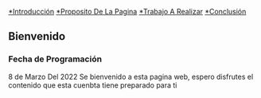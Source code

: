 [*Introducción](Bienvenido.md) [*Proposito De La Pagina](Proposito.md) [*Trabajo A Realizar](Trabajos.md) [*Conclusión](Conclusion.md)
## Bienvenido
### Fecha de Programación
8 de Marzo Del 2022
Se bienvenido a esta pagina web, espero disfrutes el contenido que esta cuenbta tiene preparado para ti 
